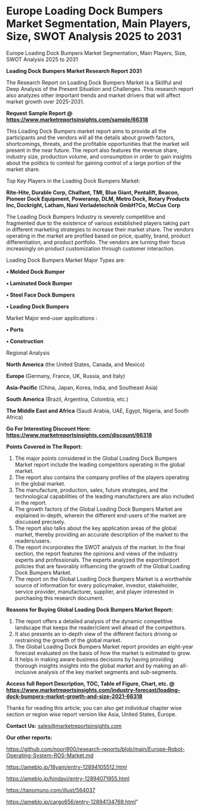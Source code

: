 # Europe Loading Dock Bumpers Market Segmentation, Main Players, Size, SWOT Analysis 2025 to 2031
Europe Loading Dock Bumpers Market Segmentation, Main Players, Size, SWOT Analysis 2025 to 2031

<strong>Loading Dock Bumpers Market Research Report 2031</strong>

The Research Report on Loading Dock Bumpers Market is a Skillful and Deep Analysis of the Present Situation and Challenges. This research report also analyzes other important trends and market drivers that will affect market growth over 2025-2031.

<strong>Request Sample Report @ <a href=https://www.marketreportsinsights.com/sample/66318>https://www.marketreportsinsights.com/sample/66318</a></strong>

This Loading Dock Bumpers market report aims to provide all the participants and the vendors will all the details about growth factors, shortcomings, threats, and the profitable opportunities that the market will present in the near future. The report also features the revenue share, industry size, production volume, and consumption in order to gain insights about the politics to contest for gaining control of a large portion of the market share.

Top Key Players in the Loading Dock Bumpers Market:

<strong>Rite-Hite, Durable Corp, Chalfant, TMI, Blue Giant, Pentalift, Beacon, Pioneer Dock Equipment, Poweramp, DLM, Metro Dock, Rotary Products Inc, Dockright, Latham, Nani Verladetechnik GmbH?Co, McCue Corp</strong>

The Loading Dock Bumpers Industry is severely competitive and fragmented due to the existence of various established players taking part in different marketing strategies to increase their market share. The vendors operating in the market are profiled based on price, quality, brand, product differentiation, and product portfolio. The vendors are turning their focus increasingly on product customization through customer interaction.

Loading Dock Bumpers Market Major Types are:

<strong>• Molded Dock Bumper

• Laminated Dock Bumper

• Steel Face Dock Bumpers

• Loading Dock Bumpers</strong>

Market Major end-user applications :

<strong>• Ports

• Construction</strong>

Regional Analysis

</u><strong><b>North America</b></strong> (the United States, Canada, and Mexico)

<strong><b>Europe </b></strong>(Germany, France, UK, Russia, and Italy)

<strong><b>Asia-Pacific</b></strong> (China, Japan, Korea, India, and Southeast Asia)

<strong><b>South America</b></strong> (Brazil, Argentina, Colombia, etc.)

<strong><b>The Middle East and Africa</b></strong> (Saudi Arabia, UAE, Egypt, Nigeria, and South Africa)

<strong>Go For Interesting Discount Here: <a href=https://www.marketreportsinsights.com/discount/66318>https://www.marketreportsinsights.com/discount/66318</a></strong>

<strong>Points Covered in The Report:</strong>
<ol>
  <li>The major points considered in the Global Loading Dock Bumpers Market report include the leading competitors operating in the global market.</li>
  <li>The report also contains the company profiles of the players operating in the global market.</li>
  <li>The manufacture, production, sales, future strategies, and the technological capabilities of the leading manufacturers are also included in the report.</li>
  <li>The growth factors of the Global Loading Dock Bumpers Market are explained in-depth, wherein the different end-users of the market are discussed precisely.</li>
  <li>The report also talks about the key application areas of the global market, thereby providing an accurate description of the market to the readers/users.</li>
  <li>The report incorporates the SWOT analysis of the market. In the final section, the report features the opinions and views of the industry experts and professionals. The experts analyzed the export/import policies that are favorably influencing the growth of the Global Loading Dock Bumpers Market.</li>
  <li>The report on the Global Loading Dock Bumpers Market is a worthwhile source of information for every policymaker, investor, stakeholder, service provider, manufacturer, supplier, and player interested in purchasing this research document.</li>
</ol>
<strong>Reasons for Buying Global Loading Dock Bumpers Market Report:</strong>

<ol>
  <li>The report offers a detailed analysis of the dynamic competitive landscape that keeps the reader/client well ahead of the competitors.</li>
  <li>It also presents an in-depth view of the different factors driving or restraining the growth of the global market.</li>
  <li>The Global Loading Dock Bumpers Market report provides an eight-year forecast evaluated on the basis of how the market is estimated to grow.</li>
  <li>It helps in making aware business decisions by having providing thorough insights insights into the global market and by making an all-inclusive analysis of the key market segments and sub-segments.</li>
</ol>
<strong>Access full Report Description, TOC, Table of Figure, Chart, etc. @ <a href=https://www.marketreportsinsights.com/industry-forecast/loading-dock-bumpers-market-growth-and-size-2021-66318>https://www.marketreportsinsights.com/industry-forecast/loading-dock-bumpers-market-growth-and-size-2021-66318</a></strong>


Thanks for reading this article; you can also get individual chapter wise section or region wise report version like Asia, United States, Europe.

<strong>Contact Us:</strong>
sales@marketreportsinsights.com

<strong>Our other reports:</strong>

<a href=https://github.com/noori900/research-reports/blob/main/Europe-Robot-Operating-System-ROS-Market.md>https://github.com/noori900/research-reports/blob/main/Europe-Robot-Operating-System-ROS-Market.md</a>

<a href=https://ameblo.jp/18yam/entry-12894105512.html>https://ameblo.jp/18yam/entry-12894105512.html</a>

<a href=https://ameblo.jp/hindavi/entry-12894071955.html>https://ameblo.jp/hindavi/entry-12894071955.html</a>

<a href=https://tanomuno.com/illust/564037>https://tanomuno.com/illust/564037</a>

<a href=https://ameblo.jp/cargo656/entry-12894134769.html>https://ameblo.jp/cargo656/entry-12894134769.html</a>"
